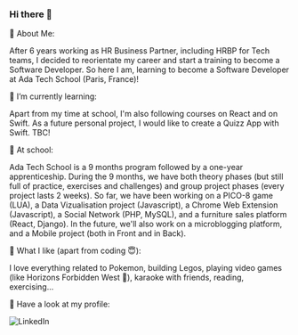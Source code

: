 ### Hi there 👋

<!--
**sarahwatremet/sarahwatremet** is a ✨ _special_ ✨ repository because its `README.md` (this file) appears on your GitHub profile.

Here are some ideas to get you started:

- 🔭 I’m currently working on ...
- 🌱 I’m currently learning ...
- 👯 I’m looking to collaborate on ...
- 🤔 I’m looking for help with ...
- 💬 Ask me about ...
- 📫 How to reach me: ...
- 😄 Pronouns: ...
- ⚡ Fun fact: ...
-->

👀 About Me:

After 6 years working as HR Business Partner, including HRBP for Tech teams, I decided to reorientate my career and start a training to become a Software Developer. So here I am, learning to become a Software Developer at Ada Tech School (Paris, France)!

🌱 I’m currently learning:

Apart from my time at school, I'm also following courses on React and on Swift. As a future personal project, I would like to create a Quizz App with Swift. TBC!

📝 At school:

Ada Tech School is a 9 months program followed by a one-year apprenticeship. During the 9 months, we have both theory phases (but still full of practice, exercises and challenges) and group project phases (every project lasts 2 weeks). So far, we have been working on a PICO-8 game (LUA), a Data Vizualisation project (Javascript), a Chrome Web Extension (Javascript), a Social Network (PHP, MySQL), and a furniture sales platform (React, Django). In the future, we'll also work on a microblogging platform, and a Mobile project (both in Front and in Back).

🤩 What I like (apart from coding 😇):

I love everything related to Pokemon, building Legos, playing video games (like Horizons Forbidden West 💚), karaoke with friends, reading, exercising...



🔎 Have a look at my profile: 

![LinkedIn](https://img.shields.io/badge/LinkedIn-0B65C2?style=for-the-badge&logo=LinkedIn&logoColor=white)
